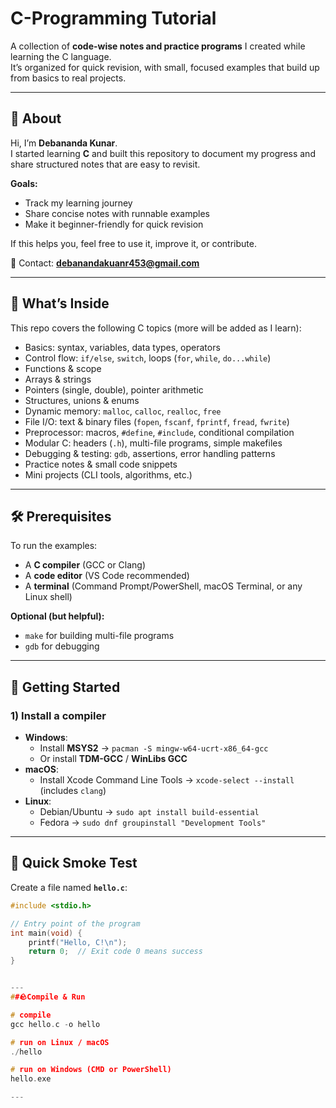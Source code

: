 # C-Programming Tutorial

A collection of **code-wise notes and practice programs** I created while learning the C language.  
It’s organized for quick revision, with small, focused examples that build up from basics to real projects.

---

## 📌 About

Hi, I’m **Debananda Kunar**.  
I started learning **C** and built this repository to document my progress and share structured notes that are easy to revisit.

**Goals:**
- Track my learning journey  
- Share concise notes with runnable examples  
- Make it beginner-friendly for quick revision  

If this helps you, feel free to use it, improve it, or contribute.  

📧 Contact: **debanandakuanr453@gmail.com**

---

## 📖 What’s Inside

This repo covers the following C topics (more will be added as I learn):

- Basics: syntax, variables, data types, operators  
- Control flow: `if/else`, `switch`, loops (`for`, `while`, `do...while`)  
- Functions & scope  
- Arrays & strings  
- Pointers (single, double), pointer arithmetic  
- Structures, unions & enums  
- Dynamic memory: `malloc`, `calloc`, `realloc`, `free`  
- File I/O: text & binary files (`fopen`, `fscanf`, `fprintf`, `fread`, `fwrite`)  
- Preprocessor: macros, `#define`, `#include`, conditional compilation  
- Modular C: headers (`.h`), multi-file programs, simple makefiles  
- Debugging & testing: `gdb`, assertions, error handling patterns  
- Practice notes & small code snippets  
- Mini projects (CLI tools, algorithms, etc.)

---

## 🛠 Prerequisites

To run the examples:

- A **C compiler** (GCC or Clang)  
- A **code editor** (VS Code recommended)  
- A **terminal** (Command Prompt/PowerShell, macOS Terminal, or any Linux shell)  

**Optional (but helpful):**
- `make` for building multi-file programs  
- `gdb` for debugging  

---

## 🚀 Getting Started

### 1) Install a compiler

- **Windows**:  
  - Install **MSYS2** → `pacman -S mingw-w64-ucrt-x86_64-gcc`  
  - Or install **TDM-GCC** / **WinLibs GCC**  
- **macOS**:  
  - Install Xcode Command Line Tools → `xcode-select --install` (includes `clang`)  
- **Linux**:  
  - Debian/Ubuntu → `sudo apt install build-essential`  
  - Fedora → `sudo dnf groupinstall "Development Tools"`  

---

## 🧪 Quick Smoke Test

Create a file named **`hello.c`**:

```c
#include <stdio.h>

// Entry point of the program
int main(void) {
    printf("Hello, C!\n");
    return 0;  // Exit code 0 means success
}


---
##🪨Compile & Run

# compile
gcc hello.c -o hello

# run on Linux / macOS
./hello

# run on Windows (CMD or PowerShell)
hello.exe

---